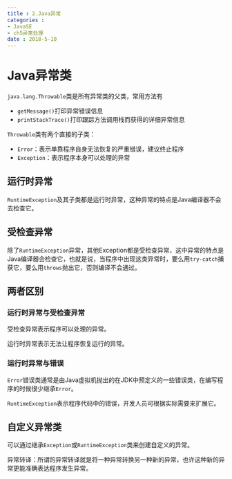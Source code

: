 ```yaml
---
title : 2.Java异常
categories : 
- JavaSE
- ch5异常处理
date : 2018-5-10
---
```


# Java异常类

`java.lang.Throwable`类是所有异常类的父类，常用方法有

- `getMessage()`打印异常错误信息
- `printStackTrace()`打印跟踪方法调用栈而获得的详细异常信息

`Throwable`类有两个直接的子类：

- `Error`：表示单靠程序自身无法恢复的严重错误，建议终止程序
- `Exception`：表示程序本身可以处理的异常

## 运行时异常

`RuntimeException`及其子类都是运行时异常，这种异常的特点是Java编译器不会去检查它。

## 受检查异常

除了`RuntimeException`异常，其他Exception都是受检查异常，这中异常的特点是Java编译器会检查它，也就是说，当程序中出现这类异常时，要么用`try-catch`捕获它，要么用`throws`抛出它，否则编译不会通过。

## 两者区别

### 运行时异常与受检查异常

受检查异常表示程序可以处理的异常。

运行时异常表示无法让程序恢复运行的异常。

### 运行时异常与错误

`Error`错误类通常是由Java虚拟机抛出的在JDK中预定义的一些错误类，在编写程序的时候很少继承`Error`。

`RuntimeException`表示程序代码中的错误，开发人员可根据实际需要来扩展它。

## 自定义异常类

可以通过继承`Exception`或`RuntimeException`类来创建自定义的异常。

异常转译：所谓的异常转译就是将一种异常转换另一种新的异常，也许这种新的异常更能准确表达程序发生异常。

